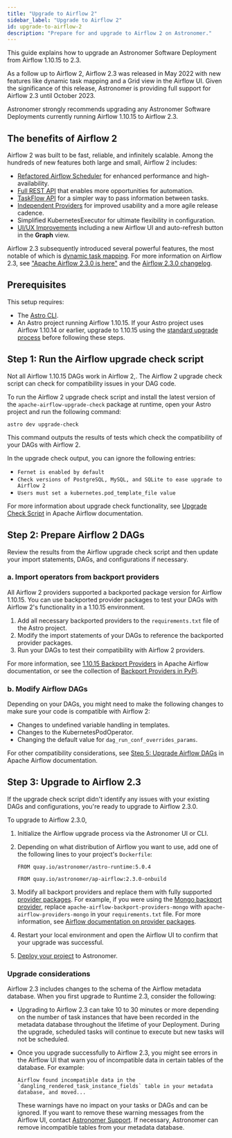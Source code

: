 ```yaml
---
title: "Upgrade to Airflow 2"
sidebar_label: "Upgrade to Airflow 2"
id: upgrade-to-airflow-2
description: "Prepare for and upgrade to Airflow 2 on Astronomer."
---
```


This guide explains how to upgrade an Astronomer Software Deployment from Airflow 1.10.15 to 2.3.

As a follow up to Airflow 2, Airflow 2.3 was released in May 2022 with new features like dynamic task mapping and a Grid view in the Airflow UI. Given the significance of this release, Astronomer is providing full support for Airflow 2.3 until October 2023.

Astronomer strongly recommends upgrading any Astronomer Software Deployments currently running Airflow 1.10.15 to Airflow 2.3.

## The benefits of Airflow 2

Airflow 2 was built to be fast, reliable, and infinitely scalable. Among the hundreds of new features both large and small, Airflow 2 includes:

- [Refactored Airflow Scheduler](https://airflow.apache.org/docs/apache-airflow/stable/scheduler.html#running-more-than-one-scheduler) for enhanced performance and high-availability.
- [Full REST API](https://airflow.apache.org/docs/apache-airflow/stable/stable-rest-api-ref.html) that enables more opportunities for automation.
- [TaskFlow API](https://airflow.apache.org/docs/apache-airflow/stable/core-concepts/taskflow.html) for a simpler way to pass information between tasks.
- [Independent Providers](https://github.com/apache/airflow/tree/master/airflow/providers) for improved usability and a more agile release cadence.
- Simplified KubernetesExecutor for ultimate flexibility in configuration.
- [UI/UX Improvements](https://github.com/apache/airflow/pull/11195) including a new Airflow UI and auto-refresh button in the **Graph** view.

Airflow 2.3 subsequently introduced several powerful features, the most notable of which is [dynamic task mapping](https://airflow.apache.org/docs/apache-airflow/2.3.0/concepts/dynamic-task-mapping.html). For more information on Airflow 2.3, see ["Apache Airflow 2.3.0 is here"](https://airflow.apache.org/blog/airflow-2.3.0/) and the [Airflow 2.3.0 changelog](https://airflow.apache.org/docs/apache-airflow/2.3.0/release_notes.html#airflow-2-3-0-2022-04-30).

## Prerequisites

This setup requires:

- The [Astro CLI](cli-quickstart.md).
- An Astro project running Airflow 1.10.15. If your Astro project uses Airflow 1.10.14 or earlier, upgrade to 1.10.15 using the [standard upgrade process](manage-airflow-versions.md) before following these steps.

## Step 1: Run the Airflow upgrade check script

Not all Airflow 1.10.15 DAGs work in Airflow 2,. The Airflow 2 upgrade check script can check for compatibility issues in your DAG code.

To run the Airflow 2 upgrade check script and install the latest version of the `apache-airflow-upgrade-check` package at runtime, open your Astro project and run the following command:

```bashell
astro dev upgrade-check
```

This command outputs the results of tests which check the compatibility of your DAGs with Airflow 2.

In the upgrade check output, you can ignore the following entries:

- `Fernet is enabled by default`
- `Check versions of PostgreSQL, MySQL, and SQLite to ease upgrade to Airflow 2`
- `Users must set a kubernetes.pod_template_file value`

For more information about upgrade check functionality, see [Upgrade Check Script](https://airflow.apache.org/docs/apache-airflow/2.1.3/upgrade-check.html) in Apache Airflow documentation.

## Step 2: Prepare Airflow 2 DAGs

Review the results from the Airflow upgrade check script and then update your import statements, DAGs, and configurations if necessary.

### a. Import operators from backport providers

All Airflow 2 providers supported a backported package version for Airflow 1.10.15. You can use backported provider packages to test your DAGs with Airflow 2's functionality in a 1.10.15 environment.

1. Add all necessary backported providers to the `requirements.txt` file of the Astro project.
2. Modify the import statements of your DAGs to reference the backported provider packages.
3. Run your DAGs to test their compatibility with Airflow 2 providers.

For more information, see [1.10.15 Backport Providers](https://airflow.apache.org/docs/apache-airflow/1.10.15/backport-providers.html) in Apache Airflow documentation, or see the collection of [Backport Providers in PyPi](https://pypi.org/search/?q=apache-airflow-backport-providers&o=).

### b. Modify Airflow DAGs

Depending on your DAGs, you might need to make the following changes to make sure your code is compatible with Airflow 2:

- Changes to undefined variable handling in templates.
- Changes to the KubernetesPodOperator.
- Changing the default value for `dag_run_conf_overrides_params`.

For other compatibility considerations, see [Step 5: Upgrade Airflow DAGs](http://apache-airflow-docs.s3-website.eu-central-1.amazonaws.com/docs/apache-airflow/latest/upgrading-to-2.html#step-5-upgrade-airflow-dags) in Apache Airflow documentation.

## Step 3: Upgrade to Airflow 2.3

If the upgrade check script didn't identify any issues with your existing DAGs and configurations, you're ready to upgrade to Airflow 2.3.0.

To upgrade to Airflow 2.3.0,

1. Initialize the Airflow upgrade process via the Astronomer UI or CLI.
2. Depending on what distribution of Airflow you want to use, add one of the following lines to your project's `Dockerfile`:

    ```docker
    FROM quay.io/astronomer/astro-runtime:5.0.4
    ```

    ```docker
    FROM quay.io/astronomer/ap-airflow:2.3.0-onbuild
    ```

3. Modify all backport providers and replace them with fully supported [provider packages](https://airflow.apache.org/docs/apache-airflow-providers/index.html). For example, if you were using the [Mongo backport provider](https://pypi.org/project/apache-airflow-backport-providers-mongo/), replace `apache-airflow-backport-providers-mongo` with `apache-airflow-providers-mongo` in your `requirements.txt` file. For more information, see [Airflow documentation on provider packages](https://airflow.apache.org/docs/apache-airflow-providers/index.html).
4. Restart your local environment and open the Airflow UI to confirm that your upgrade was successful.
5. [Deploy your project](deploy-cli.md) to Astronomer.

### Upgrade considerations

Airflow 2.3 includes changes to the schema of the Airflow metadata database. When you first upgrade to Runtime 2.3, consider the following:

- Upgrading to Airflow 2.3 can take 10 to 30 minutes or more depending on the number of task instances that have been recorded in the metadata database throughout the lifetime of your Deployment. During the upgrade, scheduled tasks will continue to execute but new tasks will not be scheduled.
- Once you upgrade successfully to Airflow 2.3, you might see errors in the Airflow UI that warn you of incompatible data in certain tables of the database. For example:

    ```
    Airflow found incompatible data in the `dangling_rendered_task_instance_fields` table in your metadata database, and moved...
    ```

    These warnings have no impact on your tasks or DAGs and can be ignored. If you want to remove these warning messages from the Airflow UI, contact [Astronomer Support](https://support.astronomer.io). If necessary, Astronomer can remove incompatible tables from your metadata database.
